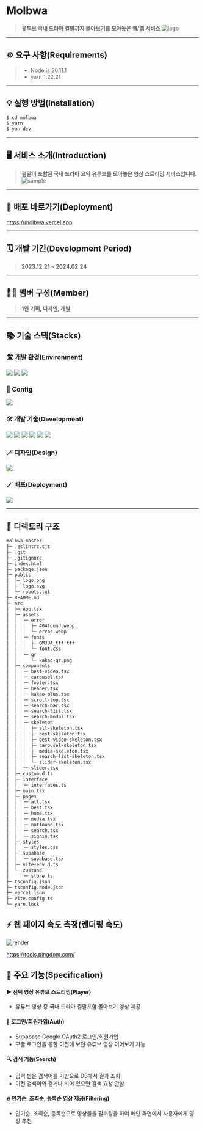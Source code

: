 # Molbwa
> **유투브 국내 드라마 결말까지 몰아보기를 모아놓은 웹/앱 서비스**
![logo](https://github.com/Jack42chj/molbwa/assets/86552441/735934f3-6d78-4923-a892-440f7030865a)
- - -


## ⚙️ 요구 사항(Requirements)
> - Node.js 20.11.1
> - yarn 1.22.21
- - -


## 💡 실행 방법(Installation)
```bash
$ cd molbwa
$ yarn
$ yan dev
```
- - -


## 🖥️ 서비스 소개(Introduction)
> **결말이 포함된 국내 드라마 요약 유투브를 모아놓은 영상 스트리밍 서비스입니다.**
![sample](https://github.com/Jack42chj/molbwa/assets/86552441/54e90f6a-ad89-4b21-ae0e-673fef2d8241)
- - -


## 🔗 배포 바로가기(Deployment)
<https://molbwa.vercel.app>
- - -


## 🗓️ 개발 기간(Development Period)
> **2023.12.21 ~ 2024.02.24**
- - -


## 🙋‍♂️ 멤버 구성(Member)
> **1인 기획, 디자인, 개발**
- - -


## 📚 기술 스택(Stacks)
### 🛣️ 개발 환경(Environment)
<div>
  <img src="https://img.shields.io/badge/VisualStudioCode-007ACC?style=for-the-badge&logo=visualstudiocode&logoColor=white">
  <img src="https://img.shields.io/badge/Github-181717?style=for-the-badge&logo=github&logoColor=white">
  <img src="https://img.shields.io/badge/Git-F05032?style=for-the-badge&logo=git&logoColor=white">
</div>

### 💫 Config
<img src="https://img.shields.io/badge/Yarn-2C8EBB?style=for-the-badge&logo=yarn&logoColor=white">


### 🛠️ 개발 기술(Development)
<div>
  <img src="https://img.shields.io/badge/Typescript-3178C6?style=for-the-badge&logo=typescript&logoColor=white">
  <img src="https://img.shields.io/badge/React-61DAFB?style=for-the-badge&logo=react&logoColor=white">
  <img src="https://img.shields.io/badge/Supabase-3FCF8E?style=for-the-badge&logo=supabase&logoColor=white">
  <img src="https://img.shields.io/badge/Zustand-696969?style=for-the-badge&logo=react&logoColor=white">
  <img src="https://img.shields.io/badge/styledcomponents-DB7093?style=for-the-badge&logo=styledcomponents&logoColor=white">
  <img src="https://img.shields.io/badge/reactrouter-CA4245?style=for-the-badge&logo=reactrouter&logoColor=white">
</div>


### 🪄 디자인(Design)
<div>
  <img src="https://img.shields.io/badge/Figma-F24E1E?style=for-the-badge&logo=figma&logoColor=white">
</div>

### 🪄 배포(Deployment)
<div>
  <img src="https://img.shields.io/badge/vercel-000000?style=for-the-badge&logo=vercel&logoColor=white">
</div>

- - -


## 📂 디렉토리 구조

```bash
molbwa-master
├─ .eslintrc.cjs
├─ .git
├─ .gitignore
├─ index.html
├─ package.json
├─ public
│  ├─ logo.png
│  ├─ logo.svg
│  └─ robots.txt
├─ README.md
├─ src
│  ├─ App.tsx
│  ├─ assets
│  │  ├─ error
│  │  │  ├─ 404found.webp
│  │  │  └─ error.webp
│  │  ├─ fonts
│  │  │  ├─ BMJUA_ttf.ttf
│  │  │  └─ font.css
│  │  └─ qr
│  │     └─ kakao-qr.png
│  ├─ components
│  │  ├─ best-video.tsx
│  │  ├─ carousel.tsx
│  │  ├─ footer.tsx
│  │  ├─ header.tsx
│  │  ├─ kakao-plus.tsx
│  │  ├─ scroll-top.tsx
│  │  ├─ search-bar.tsx
│  │  ├─ search-list.tsx
│  │  ├─ search-modal.tsx
│  │  ├─ skeleton
│  │  │  ├─ all-skeleton.tsx
│  │  │  ├─ best-skeleton.tsx
│  │  │  ├─ best-video-skeleton.tsx
│  │  │  ├─ carousel-skeleton.tsx
│  │  │  ├─ media-skeleton.tsx
│  │  │  ├─ search-list-skeleton.tsx
│  │  │  └─ slider-skeleton.tsx
│  │  └─ slider.tsx
│  ├─ custom.d.ts
│  ├─ interface
│  │  └─ interfaces.ts
│  ├─ main.tsx
│  ├─ pages
│  │  ├─ all.tsx
│  │  ├─ best.tsx
│  │  ├─ home.tsx
│  │  ├─ media.tsx
│  │  ├─ notfound.tsx
│  │  ├─ search.tsx
│  │  └─ signin.tsx
│  ├─ styles
│  │  └─ styles.css
│  ├─ supabase
│  │  └─ supabase.tsx
│  ├─ vite-env.d.ts
│  └─ zustand
│     └─ store.ts
├─ tsconfig.json
├─ tsconfig.node.json
├─ vercel.json
├─ vite.config.ts
└─ yarn.lock

```

## ⚡ 웹 페이지 속도 측정(렌더링 속도)

![render](https://github.com/Jack42chj/molbwa/assets/86552441/6371f0ee-fa69-40c7-af35-461b35e051b1)

https://tools.pingdom.com/

## 🌟 주요 기능(Specification)
#### ▶️ 선택 영상 유튜브 스트리밍(Player)
- 유튜브 영상 중 국내 드라마 결말포함 몰아보기 영상 제공

#### 🔑 로그인/회원가입(Auth)
- Supabase Google OAuth2 로그인/회원가입
- 구글 로그인을 통한 이전에 보던 유튜브 영상 이어보기 가능

#### 🔍 검색 기능(Search)
- 입력 받은 검색어를 기반으로 DB에서 결과 조회
- 이전 검색어와 같거나 비어 있으면 검색 요청 안함

#### 🔥 인기순, 조회순, 등록순 영상 제공(Filtering)
- 인기순, 조회순, 등록순으로 영상들을 필터링을 하여 메인 화면에서 사용자에게 영상 추천
